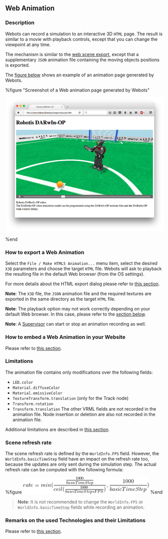 ## Web Animation

### Description

Webots can record a simulation to an interactive 3D `HTML` page.
The result is similar to a movie with playback controls, except that
you can change the viewpoint at any time.

The mechanism is similar to the [web scene export](web-scene.md),
except that a supplementary `JSON` animation file containing the moving objects positions is exported.

The [figure below](#screenshot-of-a-web-animation-page-generated-by-webots)
shows an example of an animation page generated by Webots.


%figure "Screenshot of a Web animation page generated by Webots"

![screenshot-web-animation.png](images/screenshot-web-animation.png)

%end


### How to export a Web Animation

Select the `File / Make HTML5 Animation...` menu item, select the desired `X3D` parameters and choose the target `HTML` file.
Webots will ask to playback the resulting file in the default Web browser (from the OS settings).

For more details about the HTML export dialog please refer to [this section](web-scene.md#how-to-export-a-web-scene).

**Note**:
The `X3D` file, the `JSON` animation file and the required textures are exported in the same directory as the target `HTML` file.

**Note**:
The playback option may not work correctly depending on your default Web browser.
In this case, please refer to the [section below](#remarks-on-the-used-technologies-and-their-limitations).

**Note**:
A [Supervisor](supervisor-programming.md) can start or stop an animation recording as well.


### How to embed a Web Animation in your Website

Please refer to [this section](web-scene.md#how-to-embed-a-web-scene-in-your-website).


### Limitations

The animation file contains only modifications over the following fields:
  - `LED.color`
  - `Material.diffuseColor`
  - `Material.emissiveColor`
  - `TextureTransform.translation` (only for the Track node)
  - `Transform.rotation`
  - `Transform.translation`
The other VRML fields are not recorded in the animation file.
Node insertion or deletion are also not recorded in the animation file.

Additional limitations are described in [this section](web-scene.md#limitations).


### Scene refresh rate

The scene refresh rate is defined by the `WorldInfo.FPS` field.
However, the `WorldInfo.basicTimeStep` field have an impact on the refresh rate too, because the updates are only sent during the simulation step. The actual refresh rate can be computed with the following formula:

%figure
![animation_refresh_rate_formula.png](images/animation_refresh_rate_formula.png)
%end

> **Note**:
It is not recommended to change the `WorldInfo.FPS` or `WorldInfo.basicTimeStep` fields while recording an animation.


### Remarks on the used Technologies and their Limitations

Please refer to [this section](web-scene.md#remarks-on-the-used-technologies-and-their-limitations).
